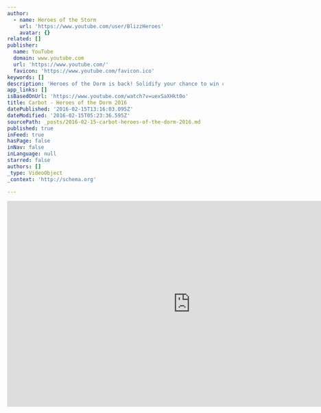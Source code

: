 ```yaml
---
author:
  - name: Heroes of the Storm
    url: 'https://www.youtube.com/user/BlizzHeroes'
    avatar: {}
related: []
publisher:
  name: YouTube
  domain: www.youtube.com
  url: 'https://www.youtube.com/'
  favicon: 'https://www.youtube.com/favicon.ico'
keywords: []
description: 'Heroes of the Dorm is back! Solidify your chance to win college tuition by registering your team for one of the biggest collegiate esport clashes to date.'
app_links: []
isBasedOnUrl: 'https://www.youtube.com/watch?v=uexSaXHkt0o'
title: Carbot - Heroes of the Dorm 2016
datePublished: '2016-02-15T13:16:03.095Z'
dateModified: '2016-02-15T05:23:36.595Z'
sourcePath: _posts/2016-02-15-carbot-heroes-of-the-dorm-2016.md
published: true
inFeed: true
hasPage: false
inNav: false
inLanguage: null
starred: false
authors: []
_type: VideoObject
_context: 'http://schema.org'

---
```

<iframe src="https://cdn.embedly.com/widgets/media.html?src=https%3A%2F%2Fwww.youtube.com%2Fembed%2FuexSaXHkt0o%3Ffeature%3Doembed&amp;url=https%3A%2F%2Fwww.youtube.com%2Fwatch%3Fv%3DuexSaXHkt0o&amp;image=https%3A%2F%2Fi.ytimg.com%2Fvi%2FuexSaXHkt0o%2Fhqdefault.jpg&amp;key=b7d04c9b404c499eba89ee7072e1c4f7&amp;type=text%2Fhtml&amp;schema=youtube" width="854" height="480" scrolling="no" frameborder="0" allowfullscreen="allowfullscreen" style=""></iframe>